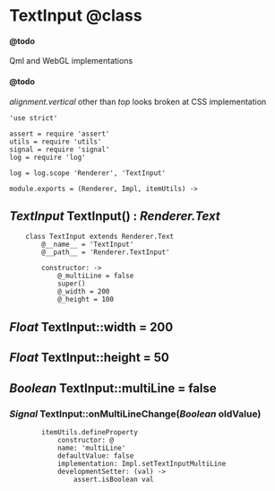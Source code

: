 TextInput @class
=========

#### @todo

Qml and WebGL implementations

#### @todo

*alignment.vertical* other than *top* looks broken at CSS implementation

	'use strict'

	assert = require 'assert'
	utils = require 'utils'
	signal = require 'signal'
	log = require 'log'

	log = log.scope 'Renderer', 'TextInput'

	module.exports = (Renderer, Impl, itemUtils) ->

*TextInput* TextInput() : *Renderer.Text*
-----------------------------------------

		class TextInput extends Renderer.Text
			@__name__ = 'TextInput'
			@__path__ = 'Renderer.TextInput'

			constructor: ->
				@_multiLine = false
				super()
				@_width = 200
				@_height = 100

*Float* TextInput::width = 200
------------------------------

*Float* TextInput::height = 50
------------------------------

*Boolean* TextInput::multiLine = false
--------------------------------------

### *Signal* TextInput::onMultiLineChange(*Boolean* oldValue)

			itemUtils.defineProperty
				constructor: @
				name: 'multiLine'
				defaultValue: false
				implementation: Impl.setTextInputMultiLine
				developmentSetter: (val) ->
					assert.isBoolean val
